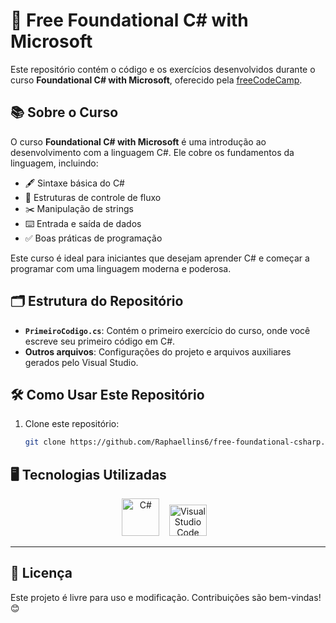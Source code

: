 # 🚀 Free Foundational C# with Microsoft

Este repositório contém o código e os exercícios desenvolvidos durante o curso **Foundational C# with Microsoft**, oferecido pela [freeCodeCamp](https://www.freecodecamp.org/learn/foundational-c-sharp-with-microsoft#write-your-first-code-using-c-sharp).

## 📚 Sobre o Curso

O curso **Foundational C# with Microsoft** é uma introdução ao desenvolvimento com a linguagem C#. Ele cobre os fundamentos da linguagem, incluindo:

- 🖋️ Sintaxe básica do C#
- 🔄 Estruturas de controle de fluxo
- ✂️ Manipulação de strings
- ⌨️ Entrada e saída de dados
- ✅ Boas práticas de programação

Este curso é ideal para iniciantes que desejam aprender C# e começar a programar com uma linguagem moderna e poderosa.

## 🗂️ Estrutura do Repositório

- **`PrimeiroCodigo.cs`**: Contém o primeiro exercício do curso, onde você escreve seu primeiro código em C#.
- **Outros arquivos**: Configurações do projeto e arquivos auxiliares gerados pelo Visual Studio.

## 🛠️ Como Usar Este Repositório

1. Clone este repositório:
   ```bash
   git clone https://github.com/Raphaellins6/free-foundational-csharp.git
   ```

## 🖥️ Tecnologias Utilizadas

<p align="center"> 
<img src="https://cdn.jsdelivr.net/gh/devicons/devicon/icons/csharp/csharp-original.svg" alt="C#" width="60" height="60" /> &nbsp;&nbsp;
<img src="https://upload.wikimedia.org/wikipedia/commons/thumb/9/9a/Visual_Studio_Code_1.35_icon.svg/2048px-Visual_Studio_Code_1.35_icon.svg.png" alt="Visual Studio Code" width="60" height="50"/> &nbsp;&nbsp;

---

## 📜 Licença

Este projeto é livre para uso e modificação. Contribuições são bem-vindas! 😊